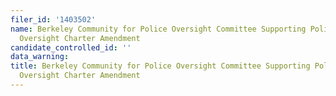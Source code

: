 ```yaml
---
filer_id: '1403502'
name: Berkeley Community for Police Oversight Committee Supporting Police Commission
  Oversight Charter Amendment
candidate_controlled_id: ''
data_warning: 
title: Berkeley Community for Police Oversight Committee Supporting Police Commission
  Oversight Charter Amendment
---
```

